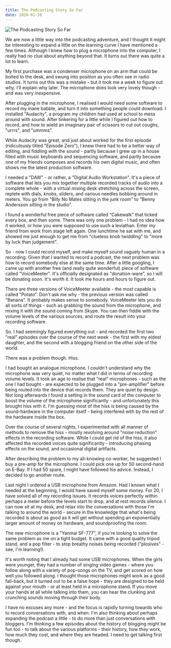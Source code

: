 ```yaml
---
title: The Podcasting Story So Far
date: 2020-01-26
---
```


![The Podcasting Story So Far](https://source.unsplash.com/_nRpqIBM40Q/1600x900)

We are now a little way into the podcasting adventure, and I thought it might be interesting to expand a little on the learning curve I have mentioned a few times. Although I knew how to plug a microphone into the computer, I really had no clue about anything beyond that. It turns out there was quite a lot to learn.

My first purchase was a condenser microphone on an arm that could be bolted to the desk, and swung into position as you often see in radio studios. It turns out this was a mistake - but it took me a week to figure out why. I'll explain why later. The microphone does look very lovely though - and was very inexpensive.

After plugging in the microphone, I realised I would need some software to record my inane babble, and turn it into something people could download. I installed "Audacity", a program my children had used at school to mess around with sound. After tinkering for a little while I figured out how to record, and how to wield an imaginary pair of scissors to cut out coughs, "urrrs", and "ummms".

While Audacity was great, and just about worked for the first episode (ridiculously titled "Episode Zero"), I knew there had to be a better way of editing, and fiddling with the sound - partly because I grew up in a house filled with music keyboards and sequencing software, and partly because one of my friends composes and records his own digital music, and often shows me the latest production software.

I needed a "DAW" - or rather, a "Digital Audio Workstation". It's a piece of software that lets you mix together multiple recorded tracks of audio into a complete whole - with a virtual mixing desk stretching across the screen, replete with dials, knobs, sliders, and various needles bobbing around in meters. You go from "Billy No Mates sitting in the junk room" to "Benny Andersson sitting in the studio".

I found a wonderful free piece of software called "Cakewalk" that ticked every box, and then some. There was only one problem - I had no idea how it worked, or how you were supposed to use such a leviathan. Enter my friend from work from stage left again. One lunchtime he sat with me, and showed me just enough to get me from "clueless knob twiddling" to "more by luck than judgement".

So - now I could record myself, and make myself sound vaguely human in a recording. Given that I wanted to record a podcast, the next problem was how to record somebody else at the same time. After a little googling, I came up with another free (and really quite wonderful) piece of software called "VoiceMeeter". It's officially designated as "donation-ware", so I will be donating soon. It's worth it. It took me hours and hours to figure out.

There are three versions of VoiceMeeter available - the most capable is called "Potato". Don't ask me why - the previous version was called "Banana". It probably makes sense to somebody. VoiceMeeter lets you do all sorts of things - such as grabbing the sound from the microphone, and mixing it with the sound coming from Skype. You can then fiddle with the volume levels of the various sources, and route the result into your recording software.

So. I had seemingly figured everything out - and recorded the first two "real" episodes over the course of the next week - the first with my eldest daughter, and the second with a blogging friend on the other side of the world.

There was a problem though. Hiss.

I had bought an analogue microphone. I couldn't understand why the microphone was very quiet, no matter what I did in terms of recording volume levels. It took an age to realise that "real" microphones - such as the one I had bought - are expected to be plugged into a "pre-amplifier" before being routed into the device that records them. They are quiet by design. Not long afterwards I found a setting in the sound card of the computer to boost the volume of the microphone significantly - and unfortunately this brought hiss with it. I'm guessing most of the hiss is being caused by the sound-hardware in the computer itself - being interfered with by the rest of the hardware inside the box.

Over the course of several nights, I experimented with all manner of methods to remove the hiss - mostly revolving around "noise reduction" effects in the recording software. While I could get rid of the hiss, it also affected the recorded voices quite significantly - introducing phasing effects on the sound, and occasional digital artifacts.

After describing the problem to my all-knowing co-worker, he suggested I buy a pre-amp for the microphone. I could pick one up for 50 second-hand on E-Bay. If I had 50 spare, I might have followed his advice. Instead, I decided to go another route.

Last night I ordered a USB microphone from Amazon. Had I known what I needed at the beginning, I would have saved myself some money. For 20, I have solved all of my recording issues. It records voices perfectly within perhaps a meter before the levels start to drop, and at rest records silence. I can now sit at my desk, and relax into the conversations with those I'm talking to around the world - secure in the knowledge that what's being recorded is about as good as it will get without spending an exponentially larger amount of money on hardware, and soundproofing the room.

The new microphone is a "Yanmai SF-777", if you're looking to solve the same problem as me on a tight budget. It came with a good quality tripod stand, and a pop filter - to stop breathy noises being recorded ("plosives" - see, I'm learning!).

It's worth noting that I already had some USB microphones. When the girls were younger, they had a number of singing video games - where you follow along with a variety of pop-songs on the TV, and get scored on how well you followed along. I thought those microphones might work as a good fall-back, but it turned out to be a false hope - they are designed to be held against your mouth - or at least held in a microphone stand. If you move your hands at all while talking into them, you can hear the clunking and crunching sounds moving through their body.

I have no excuses any more - and the focus is rapidly turning towards who to record conversations with, and when. I'm also thinking about perhaps expanding the podcast a little - to do more than just conversations with bloggers. I'm thinking a few episodes about the history of blogging might be fun too - to talk about the various platforms - their history, how they work, how much they cost, and where they are headed. I need to get talking first though.
